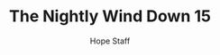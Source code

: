 ---
image: /assets/img/nwd/15_nwd_1corinthians_13_7_erv.png
title: The Nightly Wind Down 15
number: 15
categories:
  - The Nightly Wind Down
author: Hope Staff
notes: The Nightly Wind Down 15
embed: >-
  EMBED_GOES_HERE
transcript: >-
  SOME LINES OF TEXT START HERE
---
